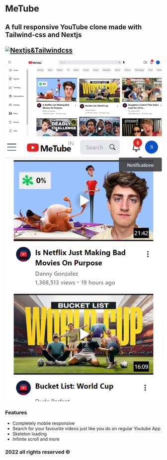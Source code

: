 # MeTube 
## A full responsive YouTube clone made with Tailwind-css and Nextjs <br /><br /> [![Nextjs&Tailwindcss](https://skills.thijs.gg/icons?i=next,tailwind)](https://skills.thijs.gg)

![Desktop View of the site](./public/metube.png)
![Mobile version of the site](./public/Metube2.png)
### Features

- Completely mobile responsive
- Search for your favourite videos just like you do on regular Youtube App
- Skeleton loading
- Infinite scroll and more

### 2022 all rights reserved &#169;





